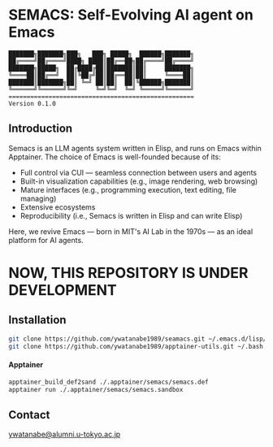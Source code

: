 <!-- ---
!-- title: ./Semacs/README.md
!-- author: ywatanabe
!-- date: 2024-12-08 03:12:12
!-- --- -->


# SEMACS: Self-Evolving AI agent on Emacs

``` plaintext
███████╗███████╗███╗   ███╗ █████╗  ██████╗███████╗
██╔════╝██╔════╝████╗ ████║██╔══██╗██╔════╝██╔════╝
███████╗█████╗  ██╔████╔██║███████║██║     ███████╗
╚════██║██╔══╝  ██║╚██╔╝██║██╔══██║██║     ╚════██║
███████║███████╗██║ ╚═╝ ██║██║  ██║╚██████╗███████║
╚══════╝╚══════╝╚═╝     ╚═╝╚═╝  ╚═╝ ╚═════╝╚══════╝
===================================================
Version 0.1.0
```

## Introduction
Semacs is an LLM agents system written in Elisp, and runs on Emacs within Apptainer. The choice of Emacs is well-founded because of its:
- Full control via CUI — seamless connection between users and agents
- Built-in visualization capabilities (e.g., image rendering, web browsing)
- Mature interfaces (e.g., programming execution, text editing, file managing)
- Extensive ecosystems
- Reproducibility (i.e., Semacs is written in Elisp and can write Elisp)

Here, we revive Emacs — born in MIT's AI Lab in the 1970s — as an ideal platform for AI agents.


NOW, THIS REPOSITORY IS UNDER DEVELOPMENT
==========================================

## Installation

```bash
git clone https://github.com/ywatanabe1989/seamacs.git ~/.emacs.d/lisp/seamacs
git clone https://github.com/ywatanabe1989/apptainer-utils.git ~/.bash.d/apptainer-utils
```

#### Apptainer

``` bash
apptainer_build_def2sand ./.apptainer/semacs/semacs.def
apptainer run ./.apptainer/semacs/semacs.sandbox
```

## Contact
ywatanabe@alumni.u-tokyo.ac.jp
